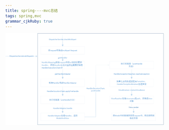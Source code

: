 ```yaml
---
title: spring----mvc总结
tags: spring,mvc
grammar_cjkRuby: true
---
```



![enter description here][1]


  [1]: ./images/spring.png "spring"